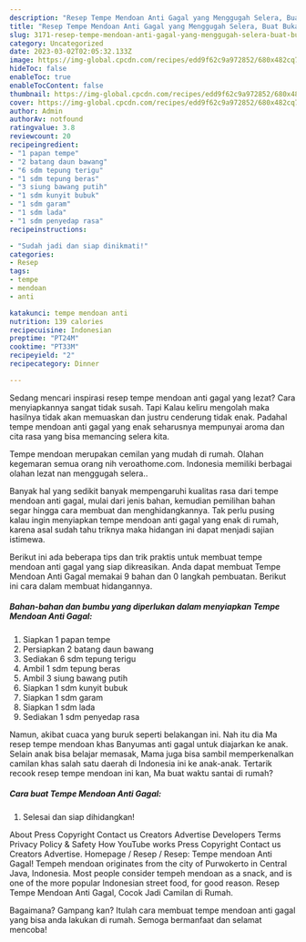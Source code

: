 ```yaml
---
description: "Resep Tempe Mendoan Anti Gagal yang Menggugah Selera, Buat Buka Puasa Lezat Sekali"
title: "Resep Tempe Mendoan Anti Gagal yang Menggugah Selera, Buat Buka Puasa Lezat Sekali"
slug: 3171-resep-tempe-mendoan-anti-gagal-yang-menggugah-selera-buat-buka-puasa-lezat-sekali
category: Uncategorized
date: 2023-03-02T02:05:32.133Z
image: https://img-global.cpcdn.com/recipes/edd9f62c9a972852/680x482cq70/tempe-mendoan-anti-gagal-foto-resep-utama.jpg
hideToc: false
enableToc: true
enableTocContent: false
thumbnail: https://img-global.cpcdn.com/recipes/edd9f62c9a972852/680x482cq70/tempe-mendoan-anti-gagal-foto-resep-utama.jpg
cover: https://img-global.cpcdn.com/recipes/edd9f62c9a972852/680x482cq70/tempe-mendoan-anti-gagal-foto-resep-utama.jpg
author: Admin
authorAv: notfound
ratingvalue: 3.8
reviewcount: 20
recipeingredient:
- "1 papan tempe"
- "2 batang daun bawang"
- "6 sdm tepung terigu"
- "1 sdm tepung beras"
- "3 siung bawang putih"
- "1 sdm kunyit bubuk"
- "1 sdm garam"
- "1 sdm lada"
- "1 sdm penyedap rasa"
recipeinstructions:

- "Sudah jadi dan siap dinikmati!"
categories:
- Resep
tags:
- tempe
- mendoan
- anti

katakunci: tempe mendoan anti 
nutrition: 139 calories
recipecuisine: Indonesian
preptime: "PT24M"
cooktime: "PT33M"
recipeyield: "2"
recipecategory: Dinner

---
```



Sedang mencari inspirasi resep tempe mendoan anti gagal yang lezat? Cara menyiapkannya sangat tidak susah. Tapi Kalau keliru mengolah maka hasilnya tidak akan memuaskan dan justru cenderung tidak enak. Padahal tempe mendoan anti gagal yang enak seharusnya mempunyai aroma dan cita rasa yang bisa memancing selera kita.


Tempe mendoan merupakan cemilan yang mudah di rumah. Olahan kegemaran semua orang nih veroathome.com. Indonesia memiliki berbagai olahan lezat nan menggugah selera..

Banyak hal yang sedikit banyak mempengaruhi kualitas rasa dari tempe mendoan anti gagal, mulai dari jenis bahan, kemudian pemilihan bahan segar hingga cara membuat dan menghidangkannya. Tak perlu pusing kalau ingin menyiapkan tempe mendoan anti gagal yang enak di rumah, karena asal sudah tahu triknya maka hidangan ini dapat menjadi sajian istimewa.


Berikut ini ada beberapa tips dan trik praktis untuk membuat tempe mendoan anti gagal yang siap dikreasikan. Anda dapat membuat Tempe Mendoan Anti Gagal memakai 9 bahan dan 0 langkah pembuatan. Berikut ini cara dalam membuat hidangannya.

<!--inarticleads1-->

##### Bahan-bahan dan bumbu yang diperlukan dalam menyiapkan Tempe Mendoan Anti Gagal:

1. Siapkan 1 papan tempe
1. Persiapkan 2 batang daun bawang
1. Sediakan 6 sdm tepung terigu
1. Ambil 1 sdm tepung beras
1. Ambil 3 siung bawang putih
1. Siapkan 1 sdm kunyit bubuk
1. Siapkan 1 sdm garam
1. Siapkan 1 sdm lada
1. Sediakan 1 sdm penyedap rasa


Namun, akibat cuaca yang buruk seperti belakangan ini. Nah itu dia Ma resep tempe mendoan khas Banyumas anti gagal untuk diajarkan ke anak. Selain anak bisa belajar memasak, Mama juga bisa sambil memperkenalkan camilan khas salah satu daerah di Indonesia ini ke anak-anak. Tertarik recook resep tempe mendoan ini kan, Ma buat waktu santai di rumah? 

<!--inarticleads2-->

##### Cara buat Tempe Mendoan Anti Gagal:


1. Selesai dan siap dihidangkan!

About Press Copyright Contact us Creators Advertise Developers Terms Privacy Policy &amp; Safety How YouTube works Press Copyright Contact us Creators Advertise. Homepage / Resep / Resep: Tempe mendoan Anti Gagal! Tempeh mendoan originates from the city of Purwokerto in Central Java, Indonesia. Most people consider tempeh mendoan as a snack, and is one of the more popular Indonesian street food, for good reason. Resep Tempe Mendoan Anti Gagal, Cocok Jadi Camilan di Rumah. 

Bagaimana? Gampang kan? Itulah cara membuat tempe mendoan anti gagal yang bisa anda lakukan di rumah. Semoga bermanfaat dan selamat mencoba!
